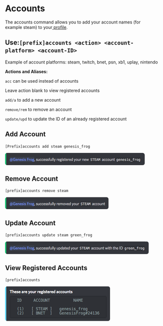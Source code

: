 # Accounts

The accounts command allows you to add your account names \(for example steam\) to your[ profile](profile.md).

## Use:`[prefix]accounts <action> <account-platform> <account-ID>`

Example of account platforms: steam, twitch, bnet, psn, xb1, uplay, nintendo

**Actions and Aliases:**

`acc` can be used instead of accounts

Leave action blank to view registered accounts

`add/a` to add a new account

`remove/rem` to remove an account

`update/upd` to update the ID of an already registered account

## Add Account

`[Prefix]accounts add steam genesis_frog`

![](../../.gitbook/assets/ems_steamreg.png)

## Remove Account

`[prefix]accounts remove steam`

![](../../.gitbook/assets/ems_steamremove.png)

## Update Account

`[prefix]accounts update steam green_frog`

![](../../.gitbook/assets/ems_steamupdate_preview.png)

## View Registered Accounts

`[prefix]accounts`

![](../../.gitbook/assets/ems_accregi_preview.png)


